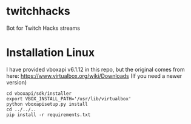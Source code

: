 # twitchhacks
Bot for Twitch Hacks streams

# Installation Linux

I have provided vboxapi v6.1.12 in this repo, but the original comes from here:
https://www.virtualbox.org/wiki/Downloads (If you need a newer version)
```
cd vboxapi/sdk/installer
export VBOX_INSTALL_PATH='/usr/lib/virtualbox'
python vboxapisetup.py install
cd ../../..
pip install -r requirements.txt
```

